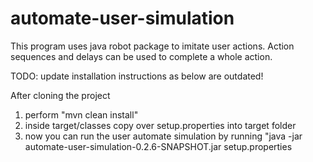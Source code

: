 # automate-user-simulation
This program uses java robot package to imitate user actions. Action sequences and delays can be used to complete a whole action.

TODO: update installation instructions as below are outdated!


After cloning the project
1) perform "mvn clean install"
2) inside target/classes copy over setup.properties into target folder
3) now you can run the user automate simulation by running "java -jar automate-user-simulation-0.2.6-SNAPSHOT.jar setup.properties
